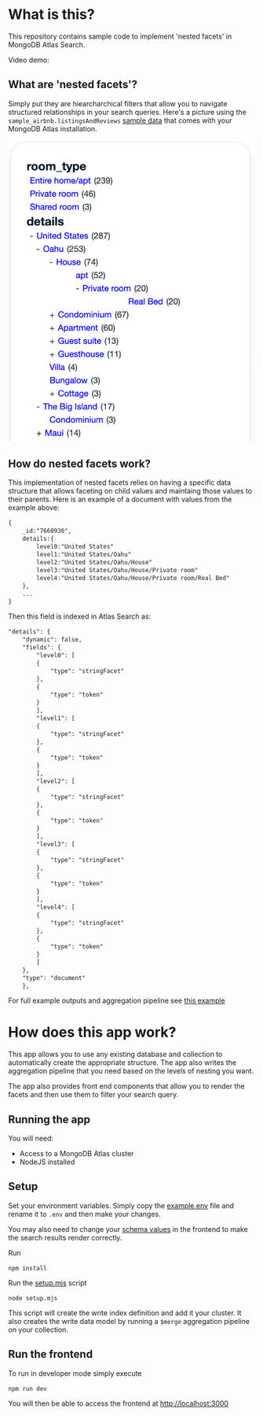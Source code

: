 # What is this?
This repository contains sample code to implement 'nested facets' in MongoDB Atlas Search.

Video demo:

## What are 'nested facets'?
Simply put they are hiearcharchical filters that allow you to navigate structured relationships in your search queries. Here's a picture using the `sample_airbnb.listingsAndReviews` [sample data](https://www.mongodb.com/docs/atlas/sample-data/) that comes with your MongoDB Atlas installation.

![nested_facets](screenshots/nested_facets.png)

## How do nested facets work?
This implementation of nested facets relies on having a specific data structure that allows faceting on child values and maintaing those values to their parents. Here is an example of a document with values from the example above:

```
{
    _id:"7660936",
    details:{
        level0:"United States"
        level1:"United States/Oahu"
        level2:"United States/Oahu/House"
        level3:"United States/Oahu/House/Private room"
        level4:"United States/Oahu/House/Private room/Real Bed"
    },
    ...
}
```

Then this field is indexed in Atlas Search as:

```
"details": {
    "dynamic": false,
    "fields": {
        "level0": [
        {
            "type": "stringFacet"
        },
        {
            "type": "token"
        }
        ],
        "level1": [
        {
            "type": "stringFacet"
        },
        {
            "type": "token"
        }
        ],
        "level2": [
        {
            "type": "stringFacet"
        },
        {
            "type": "token"
        }
        ],
        "level3": [
        {
            "type": "stringFacet"
        },
        {
            "type": "token"
        }
        ],
        "level4": [
        {
            "type": "stringFacet"
        },
        {
            "type": "token"
        }
        ]
    },
    "type": "document"
    },
```

For full example outputs and aggregation pipeline see [this example](EXAMPLE.MD)

# How does this app work?
This app allows you to use any existing database and collection to automatically create the appropriate structure. The app also writes the aggregation pipeline that you need based on the levels of nesting you want.

The app also provides front end components that allow you to render the facets and then use them to filter your search query.

## Running the app
You will need:
* Access to a MongoDB Atlas cluster
* NodeJS installed

## Setup
Set your environment variables. Simply copy the [example.env](example.env) file and rename it to `.env` and then make your changes.

You may also need to change your [schema values](https://github.com/JohnGUnderwood/atlas-search-nested-facets/blob/main/pages/index.js#L14-L19) in the frontend to make the search results render correctly.

Run
```
npm install
```

Run the [setup.mjs](setup.mjs) script
```
node setup.mjs
```

This script will create the write index definition and add it your cluster. It also creates the write data model by running a `$merge` aggregation pipeline on your collection.

## Run the frontend
To run in developer mode simply execute
```
npm run dev
```

You will then be able to access the frontend at [http://localhost:3000](http://localhost:3000)




